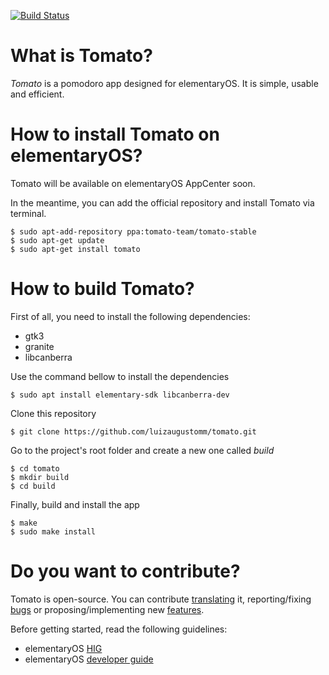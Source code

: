 [![Build Status](https://travis-ci.org/luizaugustomm/tomato.svg?branch=master)](https://travis-ci.org/luizaugustomm/tomato)

# What is Tomato?

_Tomato_ is a pomodoro app designed for elementaryOS. It is simple, usable and efficient.

# How to install Tomato on elementaryOS?

Tomato will be available on elementaryOS AppCenter soon.

In the meantime, you can add the official repository and install Tomato via terminal.
```
$ sudo apt-add-repository ppa:tomato-team/tomato-stable
$ sudo apt-get update
$ sudo apt-get install tomato
```

# How to build Tomato?

First of all, you need to install the following dependencies:
- gtk3
- granite
- libcanberra

Use the command bellow to install the dependencies
```
$ sudo apt install elementary-sdk libcanberra-dev
```

Clone this repository
```
$ git clone https://github.com/luizaugustomm/tomato.git
```

Go to the project's root folder and create a new one called _build_
```
$ cd tomato
$ mkdir build
$ cd build
```

Finally, build and install the app
```
$ make
$ sudo make install
```

# Do you want to contribute?

Tomato is open-source. You can contribute [translating](https://translations.launchpad.net/tomatoapp) it, reporting/fixing [bugs](https://github.com/luizaugustomm/tomato/issues) or proposing/implementing new [features](https://github.com/luizaugustomm/tomato/issues).

Before getting started, read the following guidelines:

- elementaryOS [HIG](https://elementary.io/docs/human-interface-guidelines#human-interface-guidelines)
- elementaryOS [developer guide](https://elementary.io/docs/code/getting-started#developer-sdk)
